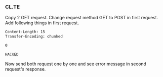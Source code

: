 ### CL.TE 
Copy 2 GET request. Change request method GET to POST in first request. Add following things in first request.
```txt
Content-Length: 15
Transfer-Encoding: chunked

0

HACKED
```
Now send both request one by one and see error message in second request's response. 
